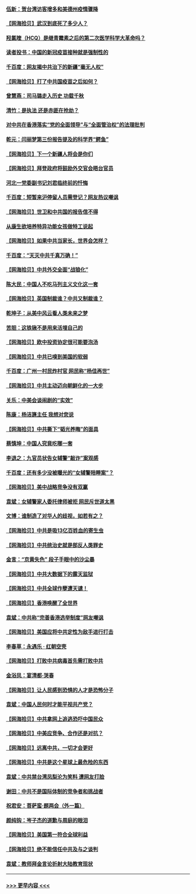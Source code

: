 #### [伍新：贺台湾访客增多和美德州疫情骤降](../pages/nsc993/n12865651.md?t=04091951) 
#### [【网海拾贝】武汉到底死了多少人？](../pages/nsc993/n12863707.md?t=04091951) 
#### [羟氯喹（HCQ）是继青霉素之后的第二次医学科学大革命吗？](../pages/nsc993/n12638564.md?t=04091951) 
#### [读者投书：中国的新冠疫苗接种就是强制性的](../pages/nsc993/n12859932.md?t=04091951) 
#### [千百度：网友揭中共治下的新疆“毫无人权”](../pages/nsc993/n12858385.md?t=04091951) 
#### [【网海拾贝】打了中共国疫苗之后如何？](../pages/nsc993/n12857866.md?t=04091951) 
#### [曾慧燕：司马璐走入历史 功载千秋](../pages/nsc993/n12856996.md?t=04091951) 
#### [清竹：是执法 还是赤匪在抢劫？](../pages/nsc993/n12856952.md?t=04091951) 
#### [对中共在香港落实“党的全面领导”与“全面管治权”的法理批判](../pages/nsc993/n12856929.md?t=04091951) 
#### [乾元：闫丽梦第三份报告提及的科学界“鳄鱼”](../pages/nsc993/n12855985.md?t=04091951) 
#### [【网海拾贝】下一个新疆人将会是你们](../pages/nsc993/n12855864.md?t=04091951) 
#### [【网海拾贝】拜登政府将鼓励外交官会晤台官员](../pages/nsc993/n12853615.md?t=04091951) 
#### [河北一党委副书记刘君临终前的忏悔](../pages/nsc993/n12849420.md?t=04091951) 
#### [千百度：短暂来沪停留人员需登记？网友热议嘲讽](../pages/nsc993/n12853497.md?t=04091951) 
#### [【网海拾贝】世卫和中共国的报告信不得](../pages/nsc993/n12850902.md?t=04091951) 
#### [从康生欲培养特异功能女孩做特工说起](../pages/nsc993/n12849289.md?t=04091951) 
#### [【网海拾贝】如果中共当家长，世界会怎样？](../pages/nsc993/n12848436.md?t=04091951) 
#### [千百度：“天灭中共千真万确！”](../pages/nsc993/n12845659.md?t=04091951) 
#### [【网海拾贝】中共外交全面“战狼化”](../pages/nsc993/n12845607.md?t=04091951) 
#### [陈大民：中国人不吃马列主义文化这一套](../pages/nsc993/n12842496.md?t=04091951) 
#### [【网海拾贝】英国制裁谁？中共又制裁谁？](../pages/nsc993/n12840909.md?t=04091951) 
#### [乾坤子：从美中风云看人类未来之梦](../pages/nsc993/n12840590.md?t=04091951) 
#### [苦胆：这铁锹不是用来活埋自己的](../pages/nsc993/n12839512.md?t=04091951) 
#### [【网海拾贝】欧中投资协定很可能要泡汤](../pages/nsc993/n12835122.md?t=04091951) 
#### [【网海拾贝】中共已嗅到美国的软弱](../pages/nsc993/n12832411.md?t=04091951) 
#### [千百度：广州一村民炸村官 网民称“杨佳再世”](../pages/nsc993/n12832380.md?t=04091951) 
#### [【网海拾贝】中共主动迈向朝鲜化的一大步](../pages/nsc993/n12829887.md?t=04091951) 
#### [关乐：中美会谈闹剧的“实效”](../pages/nsc993/n12826698.md?t=04091951) 
#### [陈康：杨洁篪主任  我想对您说](../pages/nsc993/n12826609.md?t=04091951) 
#### [【网海拾贝】中共撕下“韬光养晦”的面具](../pages/nsc993/n12826459.md?t=04091951) 
#### [蔡慎坤：中国人究竟吃哪一套](../pages/nsc993/n12826010.md?t=04091951) 
#### [李退之：九官员状告女辅警“敲诈”案观感](../pages/nsc993/n12823984.md?t=04091951) 
#### [千百度：还有多少没被曝光的“女辅警陪睡案”？](../pages/nsc993/n12822136.md?t=04091951) 
#### [【网海拾贝】美中战略竞争没有双赢](../pages/nsc993/n12822105.md?t=04091951) 
#### [袁斌：女辅警家人委托律师被拒 网民斥世道太黑](../pages/nsc993/n12822004.md?t=04091951) 
#### [文博：谁制造了对华人的歧视，如若有之？](../pages/nsc993/n12821635.md?t=04091951) 
#### [【网海拾贝】中共是吸13亿百姓血的寄生虫](../pages/nsc993/n12819191.md?t=04091951) 
#### [【网海拾贝】中共统治史就是部反人类罪史](../pages/nsc993/n12816738.md?t=04091951) 
#### [金言：“京黄失色” 段子手眼中的沙尘暴](../pages/nsc993/n12815700.md?t=04091951) 
#### [【网海拾贝】中共大数据下的露天监狱](../pages/nsc993/n12811075.md?t=04091951) 
#### [【网海拾贝】中共全球作孽遭天谴！](../pages/nsc993/n12810258.md?t=04091951) 
#### [【网海拾贝】香港唤醒了全世界](../pages/nsc993/n12809100.md?t=04091951) 
#### [袁斌：中共称“完善香港选举制度”网友嘲讽](../pages/nsc993/n12808994.md?t=04091951) 
#### [【网海拾贝】美国应将中共定性为敌手进行打击](../pages/nsc993/n12806870.md?t=04091951) 
#### [李春草：永遇乐 · 红朝空壳](../pages/nsc993/n12805365.md?t=04091951) 
#### [【网海拾贝】打败中共病毒首先需打败中共](../pages/nsc993/n12803930.md?t=04091951) 
#### [金浴凤：宴清都‧哭春](../pages/nsc993/n12801601.md?t=04091951) 
#### [【网海拾贝】让人民感到恐惧的人才是恐怖分子](../pages/nsc993/n12799347.md?t=04091951) 
#### [袁斌：中国人民何时才能平视共产党？](../pages/nsc993/n12799306.md?t=04091951) 
#### [【网海拾贝】中共拿网上追逃恐吓中国民众](../pages/nsc993/n12796905.md?t=04091951) 
#### [【网海拾贝】中美应竞争、合作还是对抗？](../pages/nsc993/n12794675.md?t=04091951) 
#### [【网海拾贝】远离中共，一切才会更好](../pages/nsc993/n12793572.md?t=04091951) 
#### [【网海拾贝】中共是这个星球上最危险的东西](../pages/nsc993/n12791400.md?t=04091951) 
#### [袁斌：中共禁台湾凤梨沦为笑料 遭网友打脸](../pages/nsc993/n12791335.md?t=04091951) 
#### [谢田：中共不是国际体制的竞争者和挑战者](../pages/nsc993/n12791212.md?t=04091951) 
#### [祝君安：菩萨蛮·题两会（外一篇）](../pages/nsc993/n12786801.md?t=04091951) 
#### [颜纯钩：岑子杰的道歉与周庭的眼泪](../pages/nsc993/n12786775.md?t=04091951) 
#### [【网海拾贝】美国第一符合全球利益](../pages/nsc993/n12786666.md?t=04091951) 
#### [【网海拾贝】绝不能信任中共及与之谈判](../pages/nsc993/n12784266.md?t=04091951) 
#### [袁斌：教师拜金言论折射大陆教育现状](../pages/nsc993/n12783868.md?t=04091951) 

----
#### [ >>> 更早内容 <<< ](../indexes/nsc993-earlier.md)
